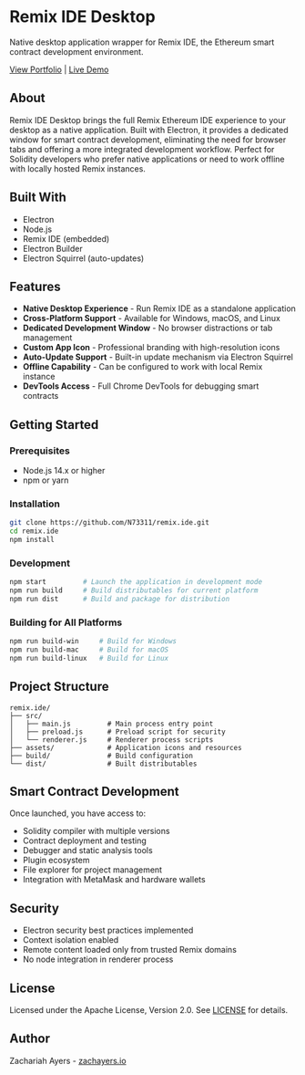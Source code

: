 # Remix IDE Desktop

Native desktop application wrapper for Remix IDE, the Ethereum smart contract development environment.

[View Portfolio](https://zachayers.io) | [Live Demo](https://remix.zachayers.io)

## About

Remix IDE Desktop brings the full Remix Ethereum IDE experience to your desktop as a native application. Built with Electron, it provides a dedicated window for smart contract development, eliminating the need for browser tabs and offering a more integrated development workflow. Perfect for Solidity developers who prefer native applications or need to work offline with locally hosted Remix instances.

## Built With

- Electron
- Node.js
- Remix IDE (embedded)
- Electron Builder
- Electron Squirrel (auto-updates)

## Features

- **Native Desktop Experience** - Run Remix IDE as a standalone application
- **Cross-Platform Support** - Available for Windows, macOS, and Linux
- **Dedicated Development Window** - No browser distractions or tab management
- **Custom App Icon** - Professional branding with high-resolution icons
- **Auto-Update Support** - Built-in update mechanism via Electron Squirrel
- **Offline Capability** - Can be configured to work with local Remix instance
- **DevTools Access** - Full Chrome DevTools for debugging smart contracts

## Getting Started

### Prerequisites

- Node.js 14.x or higher
- npm or yarn

### Installation

```bash
git clone https://github.com/N73311/remix.ide.git
cd remix.ide
npm install
```

### Development

```bash
npm start         # Launch the application in development mode
npm run build     # Build distributables for current platform
npm run dist      # Build and package for distribution
```

### Building for All Platforms

```bash
npm run build-win     # Build for Windows
npm run build-mac     # Build for macOS
npm run build-linux   # Build for Linux
```

## Project Structure

```
remix.ide/
├── src/
│   ├── main.js         # Main process entry point
│   ├── preload.js      # Preload script for security
│   └── renderer.js     # Renderer process scripts
├── assets/             # Application icons and resources
├── build/              # Build configuration
└── dist/               # Built distributables
```

## Smart Contract Development

Once launched, you have access to:
- Solidity compiler with multiple versions
- Contract deployment and testing
- Debugger and static analysis tools
- Plugin ecosystem
- File explorer for project management
- Integration with MetaMask and hardware wallets

## Security

- Electron security best practices implemented
- Context isolation enabled
- Remote content loaded only from trusted Remix domains
- No node integration in renderer process

## License

Licensed under the Apache License, Version 2.0. See [LICENSE](LICENSE) for details.

## Author

Zachariah Ayers - [zachayers.io](https://zachayers.io)